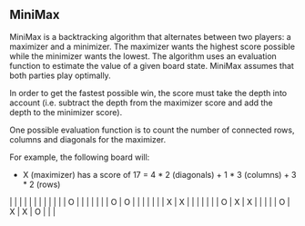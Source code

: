## MiniMax

MiniMax is a backtracking algorithm that alternates between two players: a
maximizer and a minimizer. The maximizer wants the highest score possible while
the minimizer wants the lowest. The algorithm uses an evaluation function to
estimate the value of a given board state. MiniMax assumes that both parties
play optimally.

In order to get the fastest possible win, the score must take the depth into
account (i.e. subtract the depth from the maximizer score and add the depth to
the minimizer score).

One possible evaluation function is to count the number of connected rows,
columns and diagonals for the maximizer.

For example, the following board will:

- X (maximizer) has a score of 17 = 4 * 2 (diagonals) + 1 * 3 (columns) + 3 * 2 (rows)

|   |   |   |   |   |  |   |
|   |   |   | O |   |  |   |
|   |   | O | O |   |  |   |
|   |   | X | X |   |  |   |
|   |   | O | X | X |  |   |
|   | O | X | X | O |  |   |
